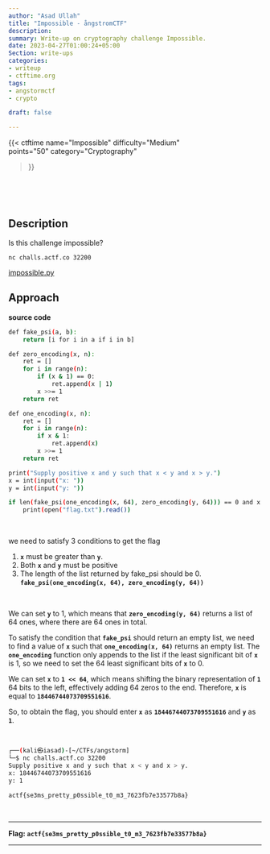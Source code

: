 ```yaml
---
author: "Asad Ullah"
title: "Impossible - ångstromCTF"
description: 
summary: Write-up on cryptography challenge Impossible.
date: 2023-04-27T01:00:24+05:00
Section: write-ups
categories:
- writeup
- ctftime.org
tags:
- angstormctf
- crypto

draft: false

---
```


{{< 
ctftime 
name="Impossible" 
difficulty="Medium"  
points="50"
category="Cryptography"
>}}

&nbsp;

&nbsp;

## Description

Is this challenge impossible?

`nc challs.actf.co 32200`

[impossible.py](https://files.actf.co/fbb3d3649ac3408c393acd75d08d59c1c52ce87715845251ee34fa212b3dd991/impossible.py)

## Approach

**source code**

```bash
def fake_psi(a, b):
    return [i for i in a if i in b]

def zero_encoding(x, n):
    ret = []
    for i in range(n):
        if (x & 1) == 0:
            ret.append(x | 1)
        x >>= 1
    return ret

def one_encoding(x, n):
    ret = []
    for i in range(n):
        if x & 1:
            ret.append(x)
        x >>= 1
    return ret

print("Supply positive x and y such that x < y and x > y.")
x = int(input("x: "))
y = int(input("y: "))

if len(fake_psi(one_encoding(x, 64), zero_encoding(y, 64))) == 0 and x > y and x > 0 and y > 0:
    print(open("flag.txt").read())
```

&nbsp;

we need to satisfy 3 conditions to get the flag

1. **`x`** must be greater than **`y`**.
2. Both **`x`** and **`y`** must be positive
3. The length of the list returned by fake_psi should be 0.  
**`fake_psi(one_encoding(x, 64), zero_encoding(y, 64))`**  

&nbsp;

We can set **`y`** to 1, which means that **`zero_encoding(y, 64)`** returns a list of 64 ones, where there are 64 ones in total.

To satisfy the condition that **`fake_psi`** should return an empty list, we need to find a value of **`x`** such that **`one_encoding(x, 64)`** returns an empty list. The **`one_encoding`** function only appends to the list if the least significant bit of **`x`** is 1, so we need to set the 64 least significant bits of **`x`** to 0.

We can set **`x`** to **`1 << 64`**, which means shifting the binary representation of **`1`** 64 bits to the left, effectively adding 64 zeros to the end. Therefore, **`x`** is equal to **`18446744073709551616`**.

So, to obtain the flag, you should enter **`x`** as **`18446744073709551616`** and **`y`** as **`1`**.

&nbsp;


```bash
┌──(kali㉿iasad)-[~/CTFs/angstorm]
└─$ nc challs.actf.co 32200
Supply positive x and y such that x < y and x > y.
x: 18446744073709551616
y: 1

actf{se3ms_pretty_p0ssible_t0_m3_7623fb7e33577b8a}
```

&nbsp;

---

**Flag: `actf{se3ms_pretty_p0ssible_t0_m3_7623fb7e33577b8a}`**

---

&nbsp;

&nbsp;
